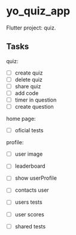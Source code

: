# yo_quiz_app

Flutter project: quiz.

## Tasks
quiz:
- [ ] create quiz
- [ ] delete quiz
- [ ] share quiz
- [ ] add code
- [ ] timer in question
- [ ] create question

home page:
- [ ] oficial tests

profile:
- [ ] user image
- [ ] leaderboard
- [ ] show userProfile
- [ ] contacts user 
- [ ] users tests
- [ ] user scores
- [ ] shared tests

